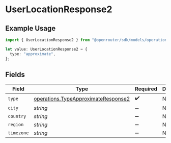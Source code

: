 # UserLocationResponse2

## Example Usage

```typescript
import { UserLocationResponse2 } from "@openrouter/sdk/models/operations";

let value: UserLocationResponse2 = {
  type: "approximate",
};
```

## Fields

| Field                                                                                      | Type                                                                                       | Required                                                                                   | Description                                                                                |
| ------------------------------------------------------------------------------------------ | ------------------------------------------------------------------------------------------ | ------------------------------------------------------------------------------------------ | ------------------------------------------------------------------------------------------ |
| `type`                                                                                     | [operations.TypeApproximateResponse2](../../models/operations/typeapproximateresponse2.md) | :heavy_check_mark:                                                                         | N/A                                                                                        |
| `city`                                                                                     | *string*                                                                                   | :heavy_minus_sign:                                                                         | N/A                                                                                        |
| `country`                                                                                  | *string*                                                                                   | :heavy_minus_sign:                                                                         | N/A                                                                                        |
| `region`                                                                                   | *string*                                                                                   | :heavy_minus_sign:                                                                         | N/A                                                                                        |
| `timezone`                                                                                 | *string*                                                                                   | :heavy_minus_sign:                                                                         | N/A                                                                                        |